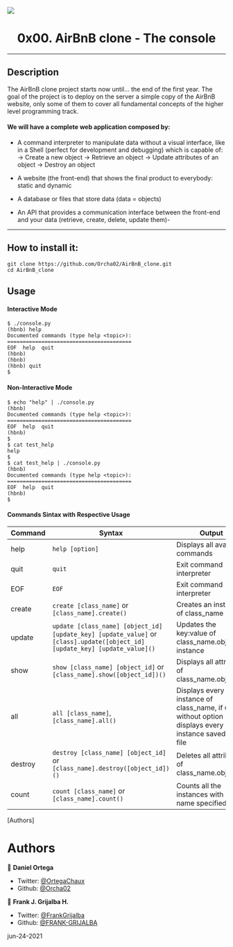 ![](https://camo.githubusercontent.com/9ebbf60e208b031d4dcf7db6ffc19fe0339d0ff3/68747470733a2f2f692e6962622e636f2f64354e38354e682f68626e622e706e67)

<h1 align="center">0x00. AirBnB clone - The console</h1>
<p align="center"></p>

------------

## Description
The AirBnB clone project starts now until… the end of the first year. The goal of the project is to deploy on the server a simple copy of the AirBnB website, only some of them to cover all fundamental concepts of the higher level programming track.

#### We will have a complete web application composed by:

- A command interpreter to manipulate data without a visual interface, like in a Shell (perfect for development and debugging) which is capable of:
-> Create a new object
-> Retrieve an object
-> Update attributes of an object
-> Destroy an object

- A website (the front-end) that shows the final product to everybody: static and dynamic
- A database or files that store data (data = objects)
- An API that provides a communication interface between the front-end and your data (retrieve, create, delete, update them)- 
------------
## How to install it:
```
git clone https://github.com/Orcha02/AirBnB_clone.git
cd AirBnB_clone
```
## Usage
#### Interactive Mode
```
$ ./console.py
(hbnb) help
Documented commands (type help <topic>):
========================================
EOF  help  quit
(hbnb)
(hbnb)
(hbnb) quit
$
```
#### Non-Interactive Mode
```
$ echo "help" | ./console.py
(hbnb)
Documented commands (type help <topic>):
========================================
EOF  help  quit
(hbnb)
$
$ cat test_help
help
$
$ cat test_help | ./console.py
(hbnb)
Documented commands (type help <topic>):
========================================
EOF  help  quit
(hbnb)
$
```
#### Commands Sintax with Respective Usage
Command | Syntax | Output
------- | ------ | ------
help | `help [option]` | Displays all available commands
quit | `quit` | Exit command interpreter
EOF | `EOF` | Exit command interpreter
create | `create [class_name]` or `[class_name].create()`| Creates an instance of class_name
update | `update [class_name] [object_id] [update_key] [update_value]` or  `[class].update([object_id] [update_key] [update_value]()`| Updates the key:value of class_name.object_id instance
show | `show [class_name] [object_id]` or `[class_name].show([object_id])()` | Displays all attributes of class_name.object_id
all | `all [class_name]`, `[class_name].all()` | Displays every instance of class_name, if used without option displays every instance saved to the file
destroy | `destroy [class_name] [object_id]` or `[class_name].destroy([object_id])()` | Deletes all attributes of class_name.object_id
count | `count [class_name]` or `[class_name].count()`| Counts all the instances with class name specified)
[Authors]
# Authors

 👤 **Daniel Ortega**

- Twitter: [@OrtegaChaux](https://twitter.com/OrtegaChaux)
- Github: [@Orcha02](https://github.com/Orcha02)

👤 **Frank J. Grijalba H.**

- Twitter: [@FrankGrijalba](https://twitter.com/FrankGrijalba)
- Github: [@FRANK-GRIJALBA](https://github.com/FRANK-GRIJALBA)

jun-24-2021

